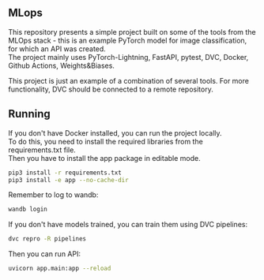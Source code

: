 ## MLops
This repository presents a simple project built on some of the tools from the MLOps stack - this is an example PyTorch model for image classification, for which an API was created. \
The project mainly uses PyTorch-Lightning, FastAPI, pytest, DVC, Docker, Github Actions, Weights&Biases.

This project is just an example of a combination of several tools. 
For more functionality, DVC should be connected to a remote repository.

## Running
If you don't have Docker installed, you can run the project locally. \
To do this, you need to install the required libraries from the requirements.txt file. \
Then you have to install the app package in editable mode.
```bash
pip3 install -r requirements.txt
pip3 install -e app --no-cache-dir
```
Remember to log to wandb:
```bash
wandb login
```
If you don't have models trained, you can train them using DVC pipelines:
```bash
dvc repro -R pipelines
```
Then you can run API:
```bash
uvicorn app.main:app --reload
```
